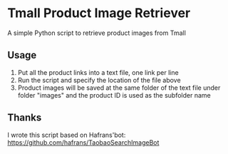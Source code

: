 # Tmall Product Image Retriever

A simple Python script to retrieve product images from Tmall

## Usage
1. Put all the product links into a text file, one link per line
2. Run the script and specify the location of the file above
3. Product images will be saved at the same folder of the text file under folder "images" and the product ID is used as the subfolder name


## Thanks
I wrote this script based on Hafrans'bot:
https://github.com/hafrans/TaobaoSearchImageBot